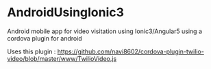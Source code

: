 # AndroidUsingIonic3
Android mobile app for video visitation using Ionic3/Angular5 using a cordova plugin for android 

Uses this plugin :
https://github.com/navi8602/cordova-plugin-twilio-video/blob/master/www/TwilioVideo.js
